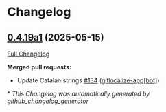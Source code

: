 # Changelog

## [0.4.19a1](https://github.com/OpenVoiceOS/ovos-skill-date-time/tree/0.4.19a1) (2025-05-15)

[Full Changelog](https://github.com/OpenVoiceOS/ovos-skill-date-time/compare/0.4.18...0.4.19a1)

**Merged pull requests:**

- Update Catalan strings [\#134](https://github.com/OpenVoiceOS/ovos-skill-date-time/pull/134) ([gitlocalize-app[bot]](https://github.com/apps/gitlocalize-app))



\* *This Changelog was automatically generated by [github_changelog_generator](https://github.com/github-changelog-generator/github-changelog-generator)*
